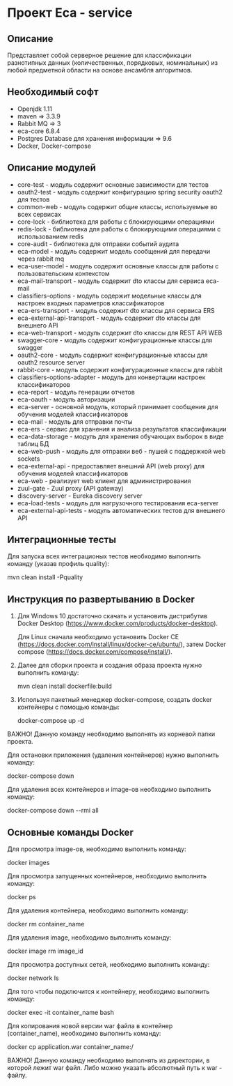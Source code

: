 Проект Eca - service
========================================

Описание
----------------------------------------
Представляет собой серверное решение для классификации разнотипных данных (количественных, порядковых, номинальных)
из любой предметной области на основе ансамбля алгоритмов.

Необходимый софт
----------------------------------------
* Openjdk 1.11
* maven => 3.3.9
* Rabbit MQ => 3
* eca-core 6.8.4
* Postgres Database для хранения информации => 9.6
* Docker, Docker-compose

Описание модулей
----------------------------------------
* core-test - модуль содержит основные зависимости для тестов
* oauth2-test - модуль содержит конфигурацию spring security oauth2 для тестов
* common-web - модуль содержит общие классы, используемые во всех сервисах
* core-lock - библиотека для работы с блокирующими операциями
* redis-lock - библиотека для работы с блокирующими операциями с использованием redis
* core-audit - библиотека для отправки событий аудита
* eca-model - модуль содержит модель сообщений для передачи через rabbit mq
* eca-user-model - модуль содержит основные классы для работы с пользовательским контекстом
* eca-mail-transport - модуль содержит dto классы для сервиса eca-mail
* classifiers-options - модуль содержит модельные классы для настроек входных параметров классификаторов
* eca-ers-transport - модуль содержит dto классы для сервиса ERS
* eca-external-api-transport - модуль содержит dto классы для внешнего API
* eca-web-transport - модуль содержит dto классы для REST API WEB
* swagger-core - модуль содержит конфигурационные классы для swagger
* oauth2-core - модуль содержит конфигурационные классы для oauth2 resource server 
* rabbit-core - модуль содержит конфигурационные классы для rabbit
* classifiers-options-adapter - модуль для конвертации настроек классификаторов
* eca-report - модуль генерации отчетов
* eca-oauth - модуль авторизации
* eca-server - основной модуль, который принимает сообщения для обучения моделей классификаторов
* eca-mail - модуль для отправки почты
* eca-ers - сервис для хранения и анализа результатов классификации
* eca-data-storage - модуль для хранения обучающих выборок в виде таблиц БД
* eca-web-push - модуль для отправки веб - пушей с поддержкой web sockets
* eca-external-api - предоставляет внешний API (web proxy) для обучения моделей классификаторов
* eca-web - реализует web клиент для администрирования
* zuul-gate - Zuul proxy  (API gateway)
* discovery-server - Eureka discovery server
* eca-load-tests - модуль для нагрузочного тестирования eca-server
* eca-external-api-tests - модуль автоматических тестов для внешнего API

Интеграционные тесты
------------------------------------------------------
Для запуска всех интеграционых тестов необходимо выполнить команду (указав профиль quality):

mvn clean install -Pquality

Инструкция по развертыванию в Docker
-------------------------------------------------------

1. Для Windows 10 достаточно скачать и установить дистрибутив Docker Desktop (https://www.docker.com/products/docker-desktop).
   
   Для Linux сначала необходимо установить Docker CE (https://docs.docker.com/install/linux/docker-ce/ubuntu/),
   затем Docker compose (https://docs.docker.com/compose/install/).

2. Далее для сборки проекта и создания образа проекта нужно выполнить команду:

    mvn clean install dockerfile:build

3. Используя пакетный менеджер docker-compose, создать docker контейнеры с помощью команды:

    docker-compose up -d

ВАЖНО! Данную команду необходимо выполнять из корневой папки проекта.

Для остановки приложения (удаления контейнеров) нужно выполнить команду:

docker-compose down

Для удаления всех контейнеров и image-ов необходимо выполнить команду:

docker-compose down --rmi all

Основные команды Docker
-------------------------------------------------------

Для просмотра image-ов, необходимо выполнить команду:

docker images

Для просмотра запущенных контейнеров, необходимо выполнить команду:

docker ps

Для удаления контейнера, необходимо выполнить команду:

docker rm container_name

Для удаления image, необходимо выполнить команду:

docker image rm image_id

Для просмотра доступных сетей, необходимо выполнить команду:

docker network ls

Для того чтобы подключится к контейнеру, необходимо выполнить команду:

docker exec -it container_name bash

Для копирования новой версии war файла в контейнер (container_name), необходимо выполнить команду:

docker cp application.war container_name:/

ВАЖНО! Данную команду необходимо выполнять из директории, в которой лежит war файл.
Либо можно указать абсолютный путь к war - файлу.
